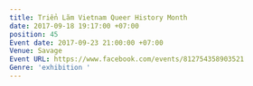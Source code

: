 ```yaml
---
title: Triển Lãm Vietnam Queer History Month
date: 2017-09-18 19:17:00 +07:00
position: 45
Event date: 2017-09-23 21:00:00 +07:00
Venue: Savage
Event URL: https://www.facebook.com/events/812754358903521
Genre: 'exhibition '
---
```


